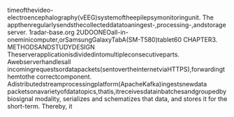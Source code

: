 timeofthevideo-electroencephalography(vEEG)systemoftheepilepsymonitoringunit. The
appthenregularlysendsthecollecteddatatoaningest-,processing-,andstorageserver.
1radar-base.org
2UDOONEOall-in-oneminicomputer,orSamsungGalaxyTabA(SM-T580)tablet60 CHAPTER3. METHODSANDSTUDYDESIGN
Theserverapplicationisdividedintomultipleconsecutiveparts. Awebserverhandlesall
incomingrequestsordatapackets(sentovertheinternetviaHTTPS),forwardingthemtothe
correctcomponent. Adistributedstreamprocessingplatform(ApacheKafka)ingestsnewdata
packetsonavarietyofdatatopics,thatis,itreceivesdatainbatchesandgroupedbybiosignal
modality, serializes and schematizes that data, and stores it for the short-term. Thereby, it